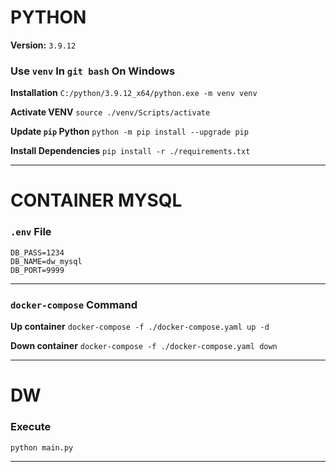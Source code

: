 # PYTHON

**Version:** `3.9.12`

### Use `venv` In `git bash` On Windows

**Installation**
`C:/python/3.9.12_x64/python.exe -m venv venv`

**Activate VENV**
`source ./venv/Scripts/activate`

**Update `pip` Python**
`python -m pip install --upgrade pip`

**Install Dependencies**
`pip install -r ./requirements.txt`

---

# CONTAINER MYSQL

### `.env` File

```.env
DB_PASS=1234
DB_NAME=dw_mysql
DB_PORT=9999
```

---

### `docker-compose` Command

**Up container**
`docker-compose -f ./docker-compose.yaml up -d`

**Down container**
`docker-compose -f ./docker-compose.yaml down`

---

# DW

### Execute

`python main.py`

---

